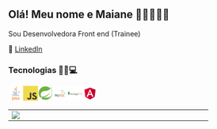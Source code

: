 ## Olá! Meu nome e Maiane 🤝👨🏽‍💻😄 

Sou Desenvolvedora Front end (Trainee)

💼  [LinkedIn](https://www.linkedin.com/in/maiane-samara-belo-de-araujo-5b9435202/) <br>

### Tecnologias 👩‍💻💻

<img align="left" alt="Java" width="30px" src="https://raw.githubusercontent.com/github/explore/80688e429a7d4ef2fca1e82350fe8e3517d3494d/topics/java/java.png" />
<img align="left" alt="JavaScript" width="30px" src="https://raw.githubusercontent.com/github/explore/80688e429a7d4ef2fca1e82350fe8e3517d3494d/topics/javascript/javascript.png" />
<img align="left" alt="Spring Boot" width="30px" src="https://raw.githubusercontent.com/github/explore/80688e429a7d4ef2fca1e82350fe8e3517d3494d/topics/spring-boot/spring-boot.png" />
<img align="left" alt="Mysql" width="30px" src="https://raw.githubusercontent.com/github/explore/80688e429a7d4ef2fca1e82350fe8e3517d3494d/topics/mysql/mysql.png" />
<img align="left" alt="MongoDB" width="30px" src="https://raw.githubusercontent.com/github/explore/80688e429a7d4ef2fca1e82350fe8e3517d3494d/topics/mongodb/mongodb.png"/>
<img align="left" alt="Angular" width="30px" src="https://raw.githubusercontent.com/github/explore/80688e429a7d4ef2fca1e82350fe8e3517d3494d/topics/angular/angular.png"/>


<br />
<br />

<table>
  <tr>
     <td><img width="390px" align="left" src="https://github-readme-stats.vercel.app/api/top-langs/?username=MaianeSamara&&langs_count=8&layout=compact&theme=dark"/</td>
  </tr>  
</table>
